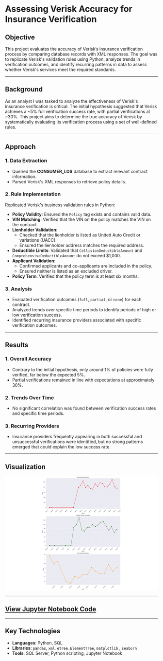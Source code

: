 # Assessing Verisk Accuracy for Insurance Verification

## Objective
This project evaluates the accuracy of Verisk’s insurance verification process by comparing database records with XML responses. The goal was to replicate Verisk's validation rules using Python, analyze trends in verification outcomes, and identify recurring patterns in data to assess whether Verisk's services meet the required standards.

---

## Background
As an analyst I was tasked to analyze the effectiveness of Verisk's insurance verification is critical. The initial hypothesis suggested that Verisk achieves a ~5% full verification success rate, with partial verifications at ~30%. This project aims to determine the true accuracy of Verisk by systematically evaluating its verification process using a set of well-defined rules.

---

## Approach

### 1. Data Extraction
- Queried the **CONSUMER_LOS** database to extract relevant contract information.
- Parsed Verisk's XML responses to retrieve policy details.

### 2. Rule Implementation
Replicated Verisk's business validation rules in Python:
- **Policy Validity**: Ensured the `Policy` tag exists and contains valid data.
- **VIN Matching**: Verified that the VIN on the policy matches the VIN on the contract.
- **Lienholder Validation**:
  - Checked that the lienholder is listed as United Auto Credit or variations (UACC).
  - Ensured the lienholder address matches the required address.
- **Deductible Limits**: Validated that `CollisionDeductibleAmount` and `ComprehensiveDeductibleAmount` do not exceed $1,000.
- **Applicant Validation**:
  - Confirmed applicants and co-applicants are included in the policy.
  - Ensured neither is listed as an excluded driver.
- **Policy Term**: Verified that the policy term is at least six months.

### 3. Analysis
- Evaluated verification outcomes (`full`, `partial`, or `none`) for each contract.
- Analyzed trends over specific time periods to identify periods of high or low verification success.
- Identified recurring insurance providers associated with specific verification outcomes.

---

## Results

### 1. Overall Accuracy
- Contrary to the initial hypothesis, only around 1% of policies were fully verified, far below the expected 5%.
- Partial verifications remained in line with expectations at approximately 30%.

### 2. Trends Over Time
- No significant correlation was found between verification success rates and specific time periods.

### 3. Recurring Providers
- Insurance providers frequently appearing in both successful and unsuccessful verifications were identified, but no strong patterns emerged that could explain the low success rate.

---

## Visualization

![Visualization Gif](assets/images/ezgif.com-speed.gif)

---
## [View Jupyter Notebook Code](https://github.com/srdjan-injac/Verisk-Accuracy/blob/main/Verisk_XML.ipynb)
---

## Key Technologies

- **Languages**: Python, SQL
- **Libraries**: `pandas`, `xml.etree.ElementTree`, `matplotlib` , `seaborn`
- **Tools**: SQL Server, Python scripting, Jupyter Notebook


